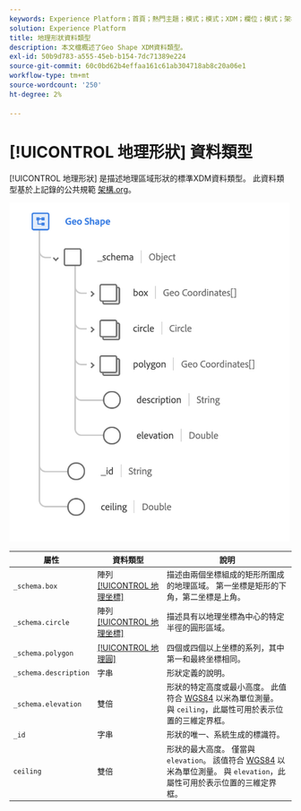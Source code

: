 ```yaml
---
keywords: Experience Platform；首頁；熱門主題；模式；模式；XDM；欄位；模式；架構；地理；地理形狀；資料類型；資料類型；資料類型；
solution: Experience Platform
title: 地理形狀資料類型
description: 本文檔概述了Geo Shape XDM資料類型。
exl-id: 50b9d783-a555-45eb-b154-7dc71389e224
source-git-commit: 60c0bd62b4effaa161c61ab304718ab8c20a06e1
workflow-type: tm+mt
source-wordcount: '250'
ht-degree: 2%

---
```


# [!UICONTROL 地理形狀] 資料類型

[!UICONTROL 地理形狀] 是描述地理區域形狀的標準XDM資料類型。 此資料類型基於上記錄的公共規範 [架構.org](https://schema.org/GeoShape)。

<img src="../images/data-types/geo-shape.png" width="500" /><br />

| 屬性 | 資料類型 | 說明 |
| --- | --- | --- |
| `_schema.box` | 陣列 [[!UICONTROL 地理坐標]](./geo-coordinates.md) | 描述由兩個坐標組成的矩形所圍成的地理區域。 第一坐標是矩形的下角，第二坐標是上角。 |
| `_schema.circle` | 陣列 [[!UICONTROL 地理坐標]](./geo-coordinates.md) | 描述具有以地理坐標為中心的特定半徑的圓形區域。 |
| `_schema.polygon` | [[!UICONTROL 地理圓]](./geo-circle.md) | 四個或四個以上坐標的系列，其中第一和最終坐標相同。 |
| `_schema.description` | 字串 | 形狀定義的說明。 |
| `_schema.elevation` | 雙倍 | 形狀的特定高度或最小高度。 此值符合 [WGS84](https://gisgeography.com/wgs84-world-geodetic-system/) 以米為單位測量。 與 `ceiling`，此屬性可用於表示位置的三維定界框。 |
| `_id` | 字串 | 形狀的唯一、系統生成的標識符。 |
| `ceiling` | 雙倍 | 形狀的最大高度。 僅當與 `elevation`。 該值符合 [WGS84](https://gisgeography.com/wgs84-world-geodetic-system/) 以米為單位測量。 與 `elevation`，此屬性可用於表示位置的三維定界框。 |
